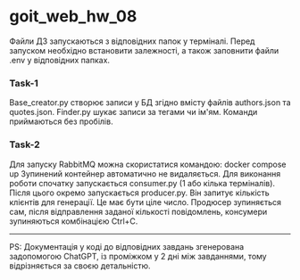 # goit_web_hw_08

Файли ДЗ запускаються з відповідних папок у терміналі. Перед запуском необхідно
встановити залежності, а також заповнити файли .env у відповідних папках.

### Task-1

Base_creator.py створює записи у БД згідно вмісту файлів authors.json та quotes.json.
Finder.py шукає записи за тегами чи ім'ям. Команди приймаються без пробілів.


### Task-2

Для запуску RabbitMQ можна скористатися командою:
    docker compose up
Зупинений контейнер автоматично не видаляється.
Для виконання роботи спочатку запускається consumer.py (1 або кілька терміналів).
Після цього окремо запускається producer.py. Він запитує кількість клієнтів для генерації.
Це має бути ціле число. Продюсер зупиняється сам, після відправлення заданої
кількості повідомлень, консумери зупиняються комбінацією Ctrl+C.


- - - - - - -

PS: Документація у коді до відповідних завдань згенерована задопомогою ChatGPT, із
проміжком у 2 дні між завданнями, тому відрізняється за своєю детальністю.

